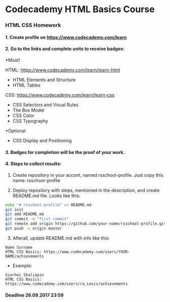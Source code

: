 # Codecademy HTML Basics Course

### HTML CSS Homework

#### 1. Create profile on https://www.codecademy.com/learn
#### 2. Go to the links and complete units to receive badges:

*Must!

HTML: https://www.codecademy.com/learn/learn-html
  - HTML Elements and Structure
  - HTML Tables

CSS: https://www.codecademy.com/learn/learn-css
  - CSS Selectors and Visual Rules
  - The Box Model
  - CSS Color
  - CSS Typography
  
*Optional
  - CSS Display and Positioning

#### 3. Badges for completion will be the proof of your work.
#### 4. Steps to collect results:

1. Create repository in your accont, named rsschool-profile.
Just copy this name: rsschool-profile

2. Deploy repository with steps, mentioned in the description, and create README.md file.
Looks like this:

```sh
echo "# rsschool-profile" >> README.md
git init
git add README.md
git commit -m "first commit"
git remote add origin https://github.com/your-name/rsschool-profile.git
git push -u origin master
```
3. Afterall, update README.md with info like this:
```
Name Surname
HTML CSS Basics: https://www.codecademy.com/users/YOUR-NAME/achievements
```
- Example:
```
Siarhei Shaliapin
HTML CSS Basics: https://www.codecademy.com/users/ra_Levis/achievements
```
#### Deadline         26.09.2017 23:59
